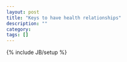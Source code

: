 ```yaml
---
layout: post
title: "Keys to have health relationships"
description: ""
category: 
tags: []
---
```

{% include JB/setup %}

